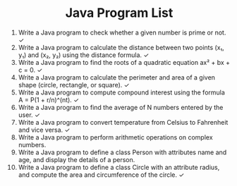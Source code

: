 <h1 align="center"> Java Program List </h1>

1. Write a Java program to check whether a given number is prime or not. ✓
2. Write a Java program to calculate the distance between two points (x₁, y₁) and (x₂, y₂) using the distance formula. ✓
3. Write a Java program to find the roots of a quadratic equation ax² + bx + c = 0. ✓
4. Write a Java program to calculate the perimeter and area of a given shape (circle, rectangle, or square). ✓
5. Write a Java program to compute compound interest using the formula A = P(1 + r/n)^(nt). ✓
6. Write a Java program to find the average of N numbers entered by the user. ✓
7. Write a Java program to convert temperature from Celsius to Fahrenheit and vice versa. ✓
8. Write a Java program to perform arithmetic operations on complex numbers.
9. Write a Java program to define a class Person with attributes name and age, and display the details of a person.
10. Write a Java program to define a class Circle with an attribute radius, and compute the area and circumference of the circle. ✓
